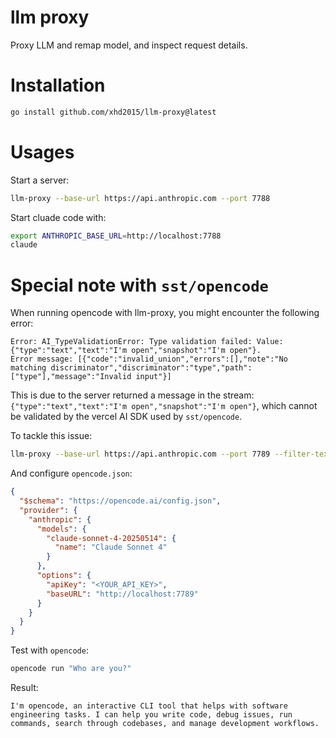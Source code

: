 # llm proxy

Proxy LLM and remap model, and inspect request details.

# Installation
```sh
go install github.com/xhd2015/llm-proxy@latest
```

# Usages
Start a server:
```sh
llm-proxy --base-url https://api.anthropic.com --port 7788
```

Start cluade code with:
```sh
export ANTHROPIC_BASE_URL=http://localhost:7788
claude
```

# Special note with `sst/opencode`

When running opencode with llm-proxy, you might encounter the following error:
```
Error: AI_TypeValidationError: Type validation failed: Value: {"type":"text","text":"I'm open","snapshot":"I'm open"}.
Error message: [{"code":"invalid_union","errors":[],"note":"No matching discriminator","discriminator":"type","path":["type"],"message":"Invalid input"}]
```

This is due to the server returned a message in the stream: `{"type":"text","text":"I'm open","snapshot":"I'm open"}`, which cannot be validated by the vercel AI SDK used by `sst/opencode`.

To tackle this issue:

```sh
llm-proxy --base-url https://api.anthropic.com --port 7789 --filter-text-snapshot
````

And configure `opencode.json`:
```json
{
  "$schema": "https://opencode.ai/config.json",
  "provider": {
    "anthropic": {
      "models": {
        "claude-sonnet-4-20250514": {
          "name": "Claude Sonnet 4"
        }
      },
      "options": {
        "apiKey": "<YOUR_API_KEY>",
        "baseURL": "http://localhost:7789"
      }
    }
  }
}
```

Test with `opencode`:
```sh
opencode run "Who are you?"
```

Result:
```
I'm opencode, an interactive CLI tool that helps with software engineering tasks. I can help you write code, debug issues, run commands, search through codebases, and manage development workflows.
```
